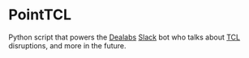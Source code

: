 # PointTCL

Python script that powers the [Dealabs](https://www.dealabs.com/) [Slack](https://slack.com/) bot who talks about [TCL](http://www.tcl.fr/)
disruptions, and more in the future.
